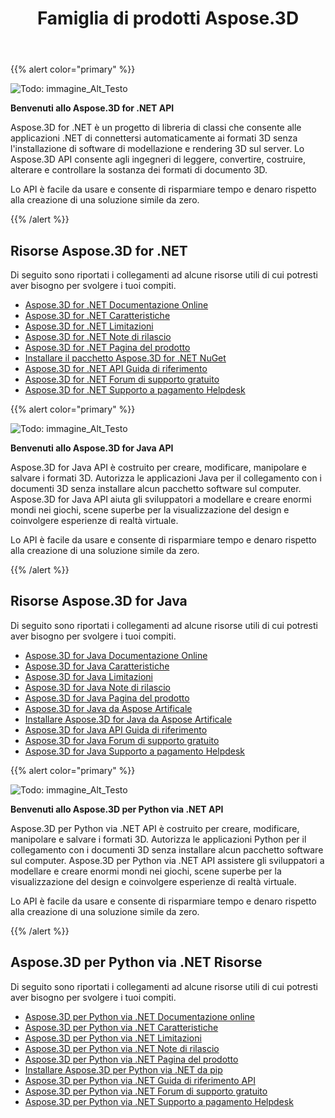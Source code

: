 ﻿---
title: Famiglia di prodotti Aspose.3D
type: docs
description: Le API Aspose.3D consentono ai programmatori di connettere automaticamente le loro app con i formati 3D senza che il software di modellazione e rendering 3D venga installato sul server. Le API Aspose.3D facilitano gli ingegneri a leggere, convertire, costruire, alterare e controllare la sostanza dei formati di documento 3D.
weight: 10
url: /it/
---
{{% alert color="primary" %}}

![Todo: immagine_Alt_Testo](home_1.png)

**Benvenuti allo Aspose.3D for .NET API**

Aspose.3D for .NET è un progetto di libreria di classi che consente alle applicazioni .NET di connettersi automaticamente ai formati 3D senza l'installazione di software di modellazione e rendering 3D sul server. Lo Aspose.3D API consente agli ingegneri di leggere, convertire, costruire, alterare e controllare la sostanza dei formati di documento 3D.

Lo API è facile da usare e consente di risparmiare tempo e denaro rispetto alla creazione di una soluzione simile da zero.

{{% /alert %}}
## **Risorse Aspose.3D for .NET**
Di seguito sono riportati i collegamenti ad alcune risorse utili di cui potresti aver bisogno per svolgere i tuoi compiti.

- [Aspose.3D for .NET Documentazione Online](/3d/it/net/)
- [Aspose.3D for .NET Caratteristiche](/3d/it/net/)
- [Aspose.3D for .NET Limitazioni](/3d/it/net/installation/#SystemRequirements)
- [Aspose.3D for .NET Note di rilascio](https://releases.aspose.com/3d/net/release-notes/)
- [Aspose.3D for .NET Pagina del prodotto](https://products.aspose.com/3d/net/)
- [Installare il pacchetto Aspose.3D for .NET NuGet](https://www.nuget.org/packages/Aspose.3D/)
- [Aspose.3D for .NET API Guida di riferimento](https://reference.aspose.com/3d/net)
- [Aspose.3D for .NET Forum di supporto gratuito](https://forum.aspose.com/c/3d/18)
- [Aspose.3D for .NET Supporto a pagamento Helpdesk](https://helpdesk.aspose.com/)

{{% alert color="primary" %}}

![Todo: immagine_Alt_Testo](home_2.png)

**Benvenuti allo Aspose.3D for Java API**

Aspose.3D for Java API è costruito per creare, modificare, manipolare e salvare i formati 3D. Autorizza le applicazioni Java per il collegamento con i documenti 3D senza installare alcun pacchetto software sul computer. Aspose.3D for Java API aiuta gli sviluppatori a modellare e creare enormi mondi nei giochi, scene superbe per la visualizzazione del design e coinvolgere esperienze di realtà virtuale.

Lo API è facile da usare e consente di risparmiare tempo e denaro rispetto alla creazione di una soluzione simile da zero.

{{% /alert %}}


## **Risorse Aspose.3D for Java**
Di seguito sono riportati i collegamenti ad alcune risorse utili di cui potresti aver bisogno per svolgere i tuoi compiti.

- [Aspose.3D for Java Documentazione Online](/3d/it/java/)
- [Aspose.3D for Java Caratteristiche](/3d/it/java/product-overview/#rich-features)
- [Aspose.3D for Java Limitazioni](/3d/it/java/installation#SystemRequirements)
- [Aspose.3D for Java Note di rilascio](https://releases.aspose.com/3d/java/release-notes/)
- [Aspose.3D for Java Pagina del prodotto](https://products.aspose.com/3d/java)
- [Aspose.3D for Java da Aspose Artificale](https://releases.aspose.com/java/repo/com/aspose/aspose-3d/)
- [Installare Aspose.3D for Java da Aspose Artificale](/3d/it/java/installation)
- [Aspose.3D for Java API Guida di riferimento](https://reference.aspose.com/3d/java)
- [Aspose.3D for Java Forum di supporto gratuito](https://forum.aspose.com/c/3d)
- [Aspose.3D for Java Supporto a pagamento Helpdesk](https://helpdesk.aspose.com/)




{{% alert color="primary" %}}

![Todo: immagine_Alt_Testo](/3d/it/python-net/home_1.png)

**Benvenuti allo Aspose.3D per Python via .NET API**

Aspose.3D per Python via .NET API è costruito per creare, modificare, manipolare e salvare i formati 3D. Autorizza le applicazioni Python per il collegamento con i documenti 3D senza installare alcun pacchetto software sul computer. Aspose.3D per Python via .NET API assistere gli sviluppatori a modellare e creare enormi mondi nei giochi, scene superbe per la visualizzazione del design e coinvolgere esperienze di realtà virtuale.

Lo API è facile da usare e consente di risparmiare tempo e denaro rispetto alla creazione di una soluzione simile da zero.

{{% /alert %}}


## **Aspose.3D per Python via .NET Risorse**
Di seguito sono riportati i collegamenti ad alcune risorse utili di cui potresti aver bisogno per svolgere i tuoi compiti.

- [Aspose.3D per Python via .NET Documentazione online](/3d/it/python-net/)
- [Aspose.3D per Python via .NET Caratteristiche](/3d/it/python-net/product-overview/#rich-features)
- [Aspose.3D per Python via .NET Limitazioni](/3d/it/python-net/installation#SystemRequirements)
- [Aspose.3D per Python via .NET Note di rilascio](https://releases.aspose.com/3d/python-net/release-notes/)
- [Aspose.3D per Python via .NET Pagina del prodotto](https://products.aspose.com/3d/python-net)
- [Installare Aspose.3D per Python via .NET da pip](/3d/it/python-net/installation)
- [Aspose.3D per Python via .NET Guida di riferimento API](https://reference.aspose.com/3d/python-net)
- [Aspose.3D per Python via .NET Forum di supporto gratuito](https://forum.aspose.com/c/3d)
- [Aspose.3D per Python via .NET Supporto a pagamento Helpdesk](https://helpdesk.aspose.com/)
